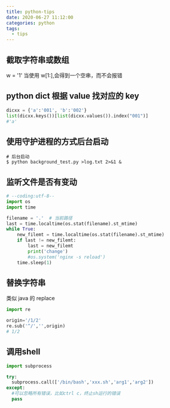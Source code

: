 ```yaml
---
title: python-tips
date: 2020-06-27 11:12:00
categories: python
tags:
  - tips
---
```


## 截取字符串或数组

w = '1'
当使用 w[1:],会得到一个空串，而不会报错

## python dict 根据 value 找对应的 key

```python
dicxx = {'a':'001', 'b':'002'}
list(dicxx.keys())[list(dicxx.values()).index("001")]
#'a'
```

## 使用守护进程的方式后台启动

```shell
# 后台启动
$ python background_test.py >log.txt 2>&1 &
```

## 监听文件是否有变动

```python
# --coding:utf-8--
import os
import time

filename = '.'  # 当前路径
last = time.localtime(os.stat(filename).st_mtime)
while True:
    new_filemt = time.localtime(os.stat(filename).st_mtime)
    if last != new_filemt:
        last = new_filemt
        print('change')
        #os.system('nginx -s reload')
    time.sleep(1)

```

## 替换字符串

类似 java 的 replace

```python
import re

origin='/1/2'
re.sub('^/','',origin)
# 1/2
```

## 调用shell

```python
import subprocess

try:
  subprocess.call(['/bin/bash','xxx.sh','arg1','arg2'])
except:
  #可以忽略所有错误，比如ctrl c，终止sh运行的错误
  pass
```
